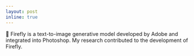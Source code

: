 ```yaml
---
layout: post
inline: true
---
```


💾 Firefly is a text-to-image generative model developed by Adobe and integrated into Photoshop. My research contributed to the development of Firefly.